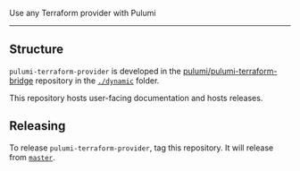 Use any Terraform provider with Pulumi

---

## Structure

`pulumi-terraform-provider` is developed in the [pulumi/pulumi-terraform-bridge](https://github.com/pulumi/pulumi-terraform-bridge)
repository in the [`./dynamic`](https://github.com/pulumi/pulumi-terraform-bridge/tree/master/dynamic) folder.

This repository hosts user-facing documentation and hosts releases.

## Releasing

To release `pulumi-terraform-provider`, tag this repository. It will release from [`master`](https://github.com/pulumi/pulumi-terraform-bridge/tree/master).
